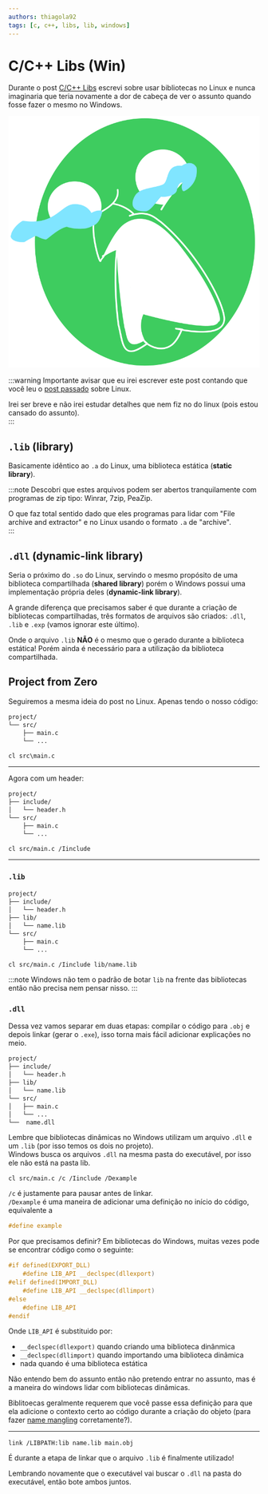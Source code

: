 ```yaml
---
authors: thiagola92
tags: [c, c++, libs, lib, windows]
---
```


# C/C++ Libs (Win)

Durante o post [C/C++ Libs](../2024-02-12-c-cpp-lib/index.md) escrevi sobre usar bibliotecas no Linux e nunca imaginaria que teria novamente a dor de cabeça de ver o assunto quando fosse fazer o mesmo no Windows.  

![Personagem do desenho The Owl House chorando](./hooty_crying.svg)  

:::warning
Importante avisar que eu irei escrever este post contando que você leu o [post passado](../2024-02-12-c-cpp-lib/index.md) sobre Linux.  

Irei ser breve e não irei estudar detalhes que nem fiz no do linux (pois estou cansado do assunto).  
:::

## `.lib` (library)

Basicamente idêntico ao `.a` do Linux, uma biblioteca estática (**static library**).  

:::note
Descobri que estes arquivos podem ser abertos tranquilamente com programas de zip tipo: Winrar, 7zip, PeaZip.  

O que faz total sentido dado que eles programas para lidar com "File archive and extractor" e no Linux usando o formato `.a` de "archive".  
:::

## `.dll` (dynamic-link library)

Seria o próximo do `.so` do Linux, servindo o mesmo propósito de uma biblioteca compartilhada (**shared library**) porém o Windows possui uma implementação própria deles (**dynamic-link library**).  

A grande diferença que precisamos saber é que durante a criação de bibliotecas compartilhadas, três formatos de arquivos são criados: `.dll`, `.lib` e `.exp` (vamos ignorar este último).  

Onde o arquivo `.lib` **NÃO** é o mesmo que o gerado durante a biblioteca estática! Porém ainda é necessário para a utilização da biblioteca compartilhada.  

## Project from Zero

Seguiremos a mesma ideia do post no Linux. Apenas tendo o nosso código:  

```
project/
└── src/
    ├── main.c
    └── ...
```

```
cl src\main.c
```

---

Agora com um header:  

```
project/
├── include/
│   └── header.h
└── src/
    ├── main.c
    └── ...
```

```
cl src/main.c /Iinclude
```

---

### `.lib`

```
project/
├── include/
│   └── header.h
├── lib/
│   └── name.lib
└── src/
    ├── main.c
    └── ...
```

```
cl src/main.c /Iinclude lib/name.lib
```

:::note
Windows não tem o padrão de botar `lib` na frente das bibliotecas então não precisa nem pensar nisso.
:::

### `.dll`

Dessa vez vamos separar em duas etapas: compilar o código para `.obj` e depois linkar (gerar o `.exe`), isso torna mais fácil adicionar explicações no meio.  

```
project/
├── include/
│   └── header.h
├── lib/
│   └── name.lib
└── src/
│   ├── main.c
│   └── ...
└──  name.dll
```

Lembre que bibliotecas dinâmicas no Windows utilizam um arquivo `.dll` e um `.lib` (por isso temos os dois no projeto).  
Windows busca os arquivos `.dll` na mesma pasta do executável, por isso ele não está na pasta lib.  

```
cl src/main.c /c /Iinclude /Dexample
```

`/c` é justamente para pausar antes de linkar.  
`/Dexample` é uma maneira de adicionar uma definição no início do código, equivalente a 

```C
#define example
```

Por que precisamos definir? Em bibliotecas do Windows, muitas vezes pode se encontrar código como o seguinte:  

```C
#if defined(EXPORT_DLL)
    #define LIB_API __declspec(dllexport)
#elif defined(IMPORT_DLL)
    #define LIB_API __declspec(dllimport)
#else
    #define LIB_API
#endif
```

Onde `LIB_API` é substituido por:
- `__declspec(dllexport)` quando criando uma biblioteca dinânmica
- `__declspec(dllimport)` quando importando uma biblioteca dinâmica
- nada quando é uma biblioteca estática

Não entendo bem do assunto então não pretendo entrar no assunto, mas é a maneira do windows lidar com bibliotecas dinâmicas.  

Biblitoecas geralmente requerem que você passe essa definição para que ela adicione o contexto certo ao código durante a criação do objeto (para fazer [name mangling](https://en.wikipedia.org/wiki/Name_mangling) corretamente?).  

---

```
link /LIBPATH:lib name.lib main.obj
```

É durante a etapa de linkar que o arquivo `.lib` é finalmente utilizado!  

Lembrando novamente que o executável vai buscar o `.dll` na pasta do executável, então bote ambos juntos.  

